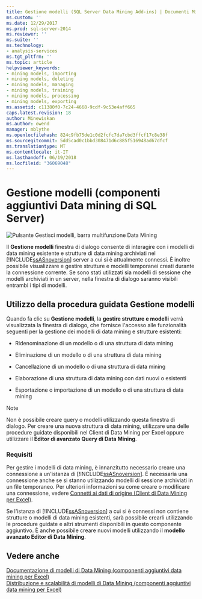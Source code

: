 ```yaml
---
title: Gestione modelli (SQL Server Data Mining Add-ins) | Documenti Microsoft
ms.custom: ''
ms.date: 12/29/2017
ms.prod: sql-server-2014
ms.reviewer: ''
ms.suite: ''
ms.technology:
- analysis-services
ms.tgt_pltfrm: ''
ms.topic: article
helpviewer_keywords:
- mining models, importing
- mining models, deleting
- mining models, managing
- mining models, training
- mining models, processing
- mining models, exporting
ms.assetid: c11380f0-7c24-4668-9cdf-9c53e4aff665
caps.latest.revision: 18
author: Minewiskan
ms.author: owend
manager: mblythe
ms.openlocfilehash: 824c9fb75de1c0d2fcfc7da7cbd3ffcf17c8e38f
ms.sourcegitcommit: 5dd5cad0c1bbd308471d6c885f516948ad67dfcf
ms.translationtype: MT
ms.contentlocale: it-IT
ms.lasthandoff: 06/19/2018
ms.locfileid: "36069048"
---
```

# <a name="manage-models-sql-server-data-mining-add-ins"></a>Gestione modelli (componenti aggiuntivi Data mining di SQL Server)
  ![Pulsante Gestisci modelli, barra multifunzione Data Mining](media/dmc-manage.gif "pulsante Gestione modelli, barra multifunzione Data Mining")  
  
 Il **Gestione modelli** finestra di dialogo consente di interagire con i modelli di data mining esistente e strutture di data mining archiviati nel [!INCLUDE[ssASnoversion](../includes/ssasnoversion-md.md)] server a cui si è attualmente connessi. È inoltre possibile visualizzare e gestire strutture e modelli temporanei creati durante la connessione corrente. Se sono stati utilizzati sia modelli di sessione che modelli archiviati in un server, nella finestra di dialogo saranno visibili entrambi i tipi di modelli.  
  
## <a name="using-the-manage-models-wizard"></a>Utilizzo della procedura guidata Gestione modelli  
 Quando fa clic su **Gestione modelli**, la **gestire strutture e modelli** verrà visualizzata la finestra di dialogo, che fornisce l'accesso alle funzionalità seguenti per la gestione dei modelli di data mining e strutture esistenti:  
  
-   Ridenominazione di un modello o di una struttura di data mining  
  
-   Eliminazione di un modello o di una struttura di data mining  
  
-   Cancellazione di un modello o di una struttura di data mining  
  
-   Elaborazione di una struttura di data mining con dati nuovi o esistenti  
  
-   Esportazione o importazione di un modello o di una struttura di data mining  
  
> [!NOTE]  
>  Non è possibile creare query o modelli utilizzando questa finestra di dialogo. Per creare una nuova struttura di data mining, utilizzare una delle procedure guidate disponibili nel Client di Data Mining per Excel oppure utilizzare il **Editor di avanzato Query di Data Mining**.  
  
### <a name="requirements"></a>Requisiti  
 Per gestire i modelli di data mining, è innanzitutto necessario creare una connessione a un'istanza di [!INCLUDE[ssASnoversion](../includes/ssasnoversion-md.md)]. È necessaria una connessione anche se si stanno utilizzando modelli di sessione archiviati in un file temporaneo. Per ulteriori informazioni su come creare o modificare una connessione, vedere [Connetti ai dati di origine &#40;Client di Data Mining per Excel&#41;](connect-to-source-data-data-mining-client-for-excel.md).  
  
 Se l'istanza di [!INCLUDE[ssASnoversion](../includes/ssasnoversion-md.md)] a cui si è connessi non contiene strutture o modelli di data mining esistenti, sarà possibile crearli utilizzando le procedure guidate e altri strumenti disponibili in questo componente aggiuntivo. È anche possibile creare nuovi modelli utilizzando il **modello avanzato Editor di Data Mining**.  
  
## <a name="see-also"></a>Vedere anche  
 [Documentazione di modelli di Data Mining &#40;componenti aggiuntivi data mining per Excel&#41;](documenting-mining-models-data-mining-add-ins-for-excel.md)   
 [Distribuzione e scalabilità di modelli di Data Mining &#40;componenti aggiuntivi data mining per Excel&#41;](deploying-and-scaling-mining-models-data-mining-add-ins-for-excel.md)   

  